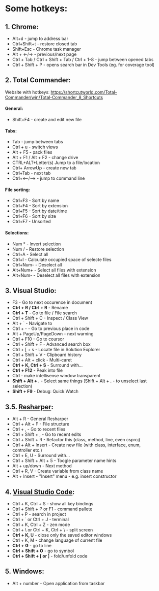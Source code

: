
# Some hotkeys:
## 1. Chrome:
* Alt+d - jump to address bar
* Ctrl+Shift+t - restore closed tab
* Shift+Esc - Chrome task manager
* Alt + <-/-> - previous/next page
* Ctrl + Tab / Ctrl + Shift + Tab / Ctrl + 1-8 - jump between opened tabs
* Ctrl + Shift + P - opens search bar in Dev Tools (eg. for coverage tool) 


## 2. Total Commander:
Website with hotkeys:
    https://shortcutworld.com/Total-Commander/win/Total-Commander_8_Shortcuts
    
#### General:
* Shift+F4 - create and edit new file

#### Tabs:
* Tab - jump between tabs
* Ctrl + u - switch views
* Alt + F5 - pack files
* Alt + F1 / Alt + F2 - change drive
* CTRL+ALT+Letter(s)	Jump to a file/location
* Ctrl+ ArrowUp - create new tab
* Ctrl+Tab - next tab
* Ctrl+<--/--> - jump to command line

#### File sorting:
* Ctrl+F3 - Sort by name
* Ctrl+F4 - Sort by extension
* Ctrl+F5 - Sort by date/time
* Ctrl+F6 - Sort by size
* Ctrl+F7 - Unsorted

#### Selections:
* Num * 		- Invert selection
* Num / 		- Restore selection
* Ctrl+A 		- Select all
* Ctrl+l 		- Calculate occupied space of selecte files
* Ctrl+Num- 	- Deselect all
* Alt+Num+	- Select all files with extension
* Alt+Num- 	- Deselect all files with extension

## 3. Visual Studio:
* F3 - Go to next occurence in document
* **Ctrl + R / Ctrl + R** - Rename
* **Ctrl + T** - Go to file / File search
* Ctrl + Shift + C - Inspect / Class View
* Alt + \` - Navigate to
* Ctrl + - - Go to previous place in code
* Alt + PageUp/PageDown - next warning
* Ctrl + F10 - Go to coursor
* Ctrl + Shift + F - Advanced search box
* Ctrl + \[ + s - Locate file in Solution Explorer
* Ctrl + Shift + V - Clipboard history
* Ctrl + Alt + click - Multi-caret
* **Ctrl + K, Ctrl + S** - Surround with...
* **Ctrl + F12** - Peak into file
* Ctrl - make intellisense window transparent
* **Shift + Alt + .** - Select same things (Shift + Alt + . - to unselect last selection)
* **Shift + F9** - Debug: Quick Watch

## 3.5. [Resharper](https://www.jetbrains.com/help/resharper/Reference__Keyboard_Shortcuts.html):
* Alt + R - General Resharper
* Ctrl + Alt + F - File structure
* Ctrl + , - Go to recent files
* Ctrl + Shift + , - Go to recent edits
* Ctrl + Shift + R - Refactor this (class, method, line, even csproj)
* Ctrl + Alt + Insert - Create new file (with class, interface, enum, controller etc.)
* Ctrl + E, U - Surround with...
* Ctrl + Shift + Alt + 5 - Toogle parameter name hints
* Alt + up/down - Next method
* Ctrl + R, V - Create variable from class name
* Alt + Insert - "Insert" menu - e.g. insert constructor

## 4. [Visual Studio Code](https://dev.to/lampewebdev/the-guide-to-visual-studio-code-shortcuts-higher-productivity-and-30-of-my-favourite-shortcuts-you-need-to-learn-mb3?WT.mc_id=twc9-c9-chwarren):
* Ctrl + K, Ctrl + S - show all key bindings
* Ctrl + Shift + P or F1 - command pallete
* Ctrl + P - search in project
* Ctrl + \` or Ctrl + J - terminal
* Ctrl + K, Ctrl + Z - zen mode
* Ctrl + \ or Ctrl + K, Ctrl + \ - split screen
* **Ctrl + K, U** - close only the saved editor windows
* Ctrl + K, M - change language of current file
* **Ctrl + G** - go to line
* **Ctrl + Shift + O** - go to symbol
* **Ctrl + Shift + \[ or \]** - fold/unfold code

## 5. Windows:
* Alt + number - Open application from taskbar
